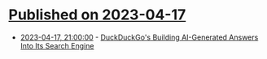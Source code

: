 # [Published on 2023-04-17](index.md)

* [2023-04-17, 21:00:00](https://tech.slashdot.org/story/23/04/17/2020228/duckduckgos-building-ai-generated-answers-into-its-search-engine?utm_source=rss1.0mainlinkanon&utm_medium=feed) - [DuckDuckGo's Building AI-Generated Answers Into Its Search Engine](https://tech.slashdot.org/story/23/04/17/2020228/duckduckgos-building-ai-generated-answers-into-its-search-engine?utm_source=rss1.0mainlinkanon&utm_medium=feed)
